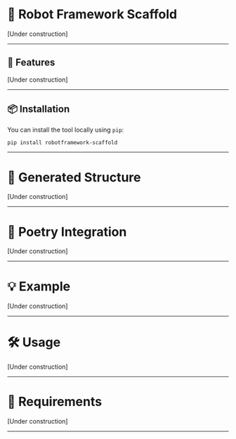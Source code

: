 # 🤖 Robot Framework Scaffold

[Under construction]

---

## 🚀 Features

[Under construction]

---

## 📦 Installation

You can install the tool locally using `pip`:

```bash
pip install robotframework-scaffold
```

---

# 📁 Generated Structure
[Under construction]

---

# 🐍 Poetry Integration
[Under construction]

---

# 💡 Example
[Under construction]

---

# 🛠️ Usage
[Under construction]

---

# 📌 Requirements
[Under construction]

---